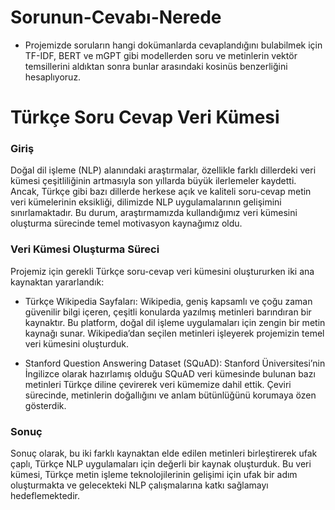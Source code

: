 # Sorunun-Cevabı-Nerede
- Projemizde soruların hangi dokümanlarda cevaplandığını bulabilmek için TF-IDF, BERT ve mGPT gibi modellerden soru ve metinlerin vektör temsillerini aldıktan sonra bunlar arasındaki kosinüs benzerliğini hesaplıyoruz.

# Türkçe Soru Cevap Veri Kümesi
### Giriş
Doğal dil işleme (NLP) alanındaki araştırmalar, özellikle farklı dillerdeki veri kümesi çeşitliliğinin artmasıyla son yıllarda büyük ilerlemeler kaydetti. Ancak, Türkçe gibi bazı dillerde herkese açık ve kaliteli soru-cevap metin veri kümelerinin eksikliği, dilimizde NLP uygulamalarının gelişimini sınırlamaktadır. Bu durum, araştırmamızda kullandığımız veri kümesini oluşturma sürecinde temel motivasyon kaynağımız oldu.

### Veri Kümesi Oluşturma Süreci
Projemiz için gerekli Türkçe soru-cevap veri kümesini oluştururken iki ana kaynaktan yararlandık:

- Türkçe Wikipedia Sayfaları: Wikipedia, geniş kapsamlı ve çoğu zaman güvenilir bilgi içeren, çeşitli konularda yazılmış metinleri barındıran bir kaynaktır. Bu platform, doğal dil işleme uygulamaları için zengin bir metin kaynağı sunar. Wikipedia’dan seçilen metinleri işleyerek projemizin temel veri kümesini oluşturduk.

- Stanford Question Answering Dataset (SQuAD): Stanford Üniversitesi’nin İngilizce olarak hazırlamış olduğu SQuAD veri kümesinde bulunan bazı metinleri Türkçe diline çevirerek veri kümemize dahil ettik. Çeviri sürecinde, metinlerin doğallığını ve anlam bütünlüğünü korumaya özen gösterdik.

### Sonuç
Sonuç olarak, bu iki farklı kaynaktan elde edilen metinleri birleştirerek ufak çaplı, Türkçe NLP uygulamaları için değerli bir kaynak oluşturduk. Bu veri kümesi, Türkçe metin işleme teknolojilerinin gelişimi için ufak bir adım oluşturmakta ve gelecekteki NLP çalışmalarına katkı sağlamayı hedeflemektedir.